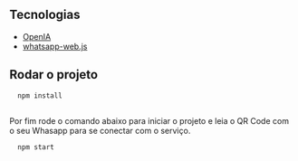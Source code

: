 
## Tecnologias

- [OpenIA](https://beta.openai.com/)
- [whatsapp-web.js](https://wwebjs.dev/)

## Rodar o projeto

```bash
  npm install
  
```

Por fim rode o comando abaixo para iniciar o projeto e leia o QR Code com o seu Whasapp para se conectar com o serviço.

```bash
  npm start
```
